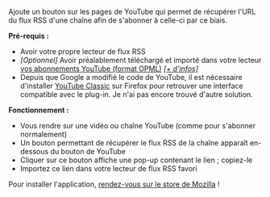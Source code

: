 Ajoute un bouton sur les pages de YouTube qui permet de récupérer l'URL du flux RSS d'une chaîne afin de s'abonner à celle-ci par ce biais.

<b>Pré-requis :</b>
<ul><li>Avoir votre propre lecteur de flux RSS</li>
<li><i>[Optionnel]</i> Avoir préalablement téléchargé et importé dans votre lecteur <a href="https://www.youtube.com/subscription_manager?action_takeout=1" title="Exporter vos abonnements YouTube">vos abonnements YouTube (format OPML)</a> <i><a href="https://support.google.com/youtube/answer/6224202?hl=fr" title="Doc YouTube - RSS">[+ d'infos]</a></i></li>
<li>Depuis que Google a modifié le code de YouTube, il est nécessaire d'installer <a href="https://addons.mozilla.org/fr/firefox/addon/youtube-classic/">YouTube Classic</a> sur Firefox pour retrouver une interface compatible avec le plug-in. Je n'ai pas encore trouvé d'autre solution.</li></ul>

<b>Fonctionnement :</b>
<ul><li>Vous rendre sur une vidéo ou chaîne YouTube (comme pour s'abonner normalement)</li>
<li>Un bouton permettant de récupérer le flux RSS de la chaîne apparaît en-dessous du bouton de YouTube</li>
<li>Cliquer sur ce bouton affiche une pop-up contenant le lien ; copiez-le</li>
<li>Importez ce lien dans votre lecteur de flux RSS favori</li></ul>

Pour installer l'application, <a href="https://addons.mozilla.org/fr/firefox/addon/rsstube/" title="Installer l'extension Firefox">rendez-vous sur le store de Mozilla</a> !
